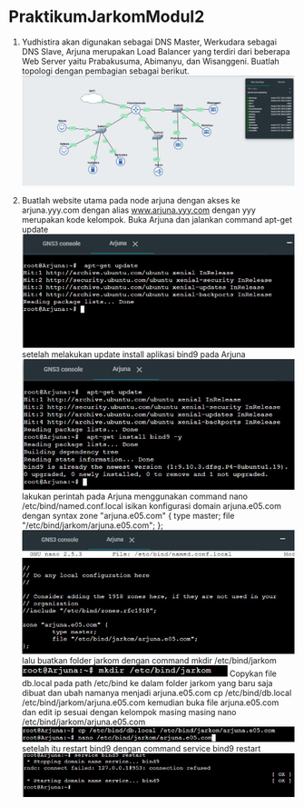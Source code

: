 # PraktikumJarkomModul2
1. Yudhistira akan digunakan sebagai DNS Master, Werkudara sebagai DNS Slave, Arjuna merupakan Load Balancer yang terdiri dari beberapa Web Server yaitu Prabakusuma, Abimanyu, dan Wisanggeni. Buatlah topologi dengan pembagian sebagai berikut.
![soal](https://github.com/stevanza/PraktikumJarkomModul2/blob/main/WhatsApp%20Image%202023-10-17%20at%2018.42.38_ef3e9851.jpg)


3. Buatlah website utama pada node arjuna dengan akses ke arjuna.yyy.com dengan alias www.arjuna.yyy.com dengan yyy merupakan kode kelompok.
Buka Arjuna dan jalankan command  apt-get update
![soal](https://github.com/stevanza/PraktikumJarkomModul2/blob/main/WhatsApp%20Image%202023-10-17%20at%2018.52.33_e02e7588.jpg)
setelah melakukan update install aplikasi bind9 pada Arjuna
![soal](https://github.com/stevanza/PraktikumJarkomModul2/blob/main/WhatsApp%20Image%202023-10-17%20at%2018.55.55_2408d531.jpg)
lakukan perintah pada Arjuna menggunakan command nano /etc/bind/named.conf.local
isikan konfigurasi domain arjuna.e05.com dengan syntax
zone "arjuna.e05.com" {
	type master;
	file "/etc/bind/jarkom/arjuna.e05.com";
};
![soal](https://github.com/stevanza/PraktikumJarkomModul2/blob/main/WhatsApp%20Image%202023-10-17%20at%2018.57.50_6472720c.jpg)
lalu buatkan folder jarkom dengan command mkdir /etc/bind/jarkom
![soal](https://github.com/stevanza/PraktikumJarkomModul2/blob/main/WhatsApp%20Image%202023-10-17%20at%2019.22.58_45b7f1a6.jpg)
Copykan file db.local pada path /etc/bind ke dalam folder jarkom yang baru saja dibuat dan ubah namanya menjadi arjuna.e05.com
cp /etc/bind/db.local /etc/bind/jarkom/arjuna.e05.com
kemudian buka file arjuna.e05.com dan edit ip sesuai dengan kelompok masing masing
nano /etc/bind/jarkom/arjuna.e05.com
![soal](https://github.com/stevanza/PraktikumJarkomModul2/blob/main/WhatsApp%20Image%202023-10-17%20at%2019.23.23_b71a6c54.jpg)
setelah itu restart bind9 dengan command service bind9 restart
![soal](https://github.com/stevanza/PraktikumJarkomModul2/blob/main/WhatsApp%20Image%202023-10-17%20at%2019.08.16_75df1035.jpg)

